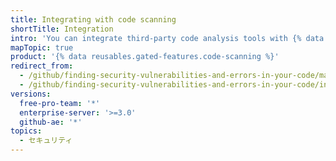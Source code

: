 ```yaml
---
title: Integrating with code scanning
shortTitle: Integration
intro: 'You can integrate third-party code analysis tools with {% data variables.product.prodname_dotcom %} {% data variables.product.prodname_code_scanning %} by uploading data as SARIF files.'
mapTopic: true
product: '{% data reusables.gated-features.code-scanning %}'
redirect_from:
  - /github/finding-security-vulnerabilities-and-errors-in-your-code/managing-results-from-code-scanning
  - /github/finding-security-vulnerabilities-and-errors-in-your-code/integrating-with-code-scanning
versions:
  free-pro-team: '*'
  enterprise-server: '>=3.0'
  github-ae: '*'
topics:
  - セキュリティ
---
```


